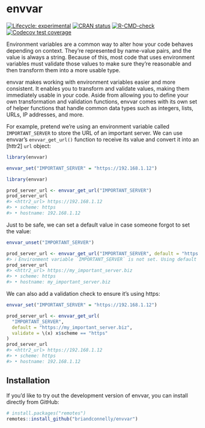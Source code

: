 
<!-- README.md is generated from README.Rmd. Please edit that file -->

# envvar

<!-- badges: start -->

[![Lifecycle:
experimental](https://img.shields.io/badge/lifecycle-experimental-orange.svg)](https://lifecycle.r-lib.org/articles/stages.html#experimental)
[![CRAN
status](https://www.r-pkg.org/badges/version/envvar)](https://CRAN.R-project.org/package=envvar)
[![R-CMD-check](https://github.com/briandconnelly/envvar/actions/workflows/R-CMD-check.yaml/badge.svg)](https://github.com/briandconnelly/envvar/actions/workflows/R-CMD-check.yaml)
[![Codecov test
coverage](https://codecov.io/gh/briandconnelly/envvar/branch/main/graph/badge.svg)](https://app.codecov.io/gh/briandconnelly/envvar?branch=main)
<!-- badges: end -->

Environment variables are a common way to alter how your code behaves
depending on context. They’re represented by name-value pairs, and the
value is always a string. Because of this, most code that uses
environment variables must validate those values to make sure they’re
reasonable and then transform them into a more usable type.

envvar makes working with environment variables easier and more
consistent. It enables you to transform and validate values, making them
immediately usable in your code. Aside from allowing you to define your
own transformation and validation functions, envvar comes with its own
set of helper functions that handle common data types such as integers,
lists, URLs, IP addresses, and more.

For example, pretend we’re using an environment variable called
`IMPORTANT_SERVER` to store the URL of an important server. We can use
envvar’s `envvar_get_url()` function to receive its value and convert it
into an \[httr2\] `url` object:

``` r
library(envvar)

envvar_set("IMPORTANT_SERVER" = "https://192.168.1.12")
```

``` r
library(envvar)

prod_server_url <- envvar_get_url("IMPORTANT_SERVER")
prod_server_url
#> <httr2_url> https://192.168.1.12
#> • scheme: https
#> • hostname: 192.168.1.12
```

Just to be safe, we can set a default value in case someone forgot to
set the value:

``` r
envvar_unset("IMPORTANT_SERVER")

prod_server_url <- envvar_get_url("IMPORTANT_SERVER", default = "https://my_important_server.biz")
#> ℹ Environment variable `IMPORTANT_SERVER` is not set. Using default value "https://my_important_server.biz".
prod_server_url
#> <httr2_url> https://my_important_server.biz
#> • scheme: https
#> • hostname: my_important_server.biz
```

We can also add a validation check to ensure it’s using https:

``` r
envvar_set("IMPORTANT_SERVER" = "https://192.168.1.12")

prod_server_url <- envvar_get_url(
  "IMPORTANT_SERVER",
  default = "https://my_important_server.biz",
  validate = \(x) x$scheme == "https"
)
prod_server_url
#> <httr2_url> https://192.168.1.12
#> • scheme: https
#> • hostname: 192.168.1.12
```

## Installation

If you’d like to try out the development version of envvar, you can
install directly from GitHub:

``` r
# install.packages("remotes")
remotes::install_github("briandconnelly/envvar")
```
